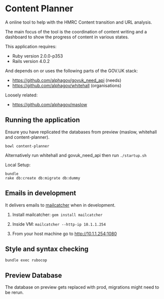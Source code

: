 Content Planner
========================

A online tool to help with the HMRC Content transition and URL analysis.

The main focus of the tool is the coordination of content writing and
a dashboard to show the progress of content in various states.

This application requires:

* Ruby version 2.0.0-p353
* Rails version 4.0.2

And depends on or uses the following parts of the GOV.UK stack:

* https://github.com/alphagov/govuk_need_api (needs)
* https://github.com/alphagov/whitehall (organisations)

Loosely related:

* https://github.com/alphagov/maslow

Running the application
---------------------

Ensure you have replicated the databases from preview (maslow, whitehall and content-planner).

  ```
  bowl content-planner
  ```

Alternatively run whitehall and govuk_need_api then run `./startup.sh`


Local Setup:

  ```
  bundle
  rake db:create db:migrate db:dummy
  ```

Emails in development
---------------------

It delivers emails to [mailcatcher](http://mailcatcher.me/) when in development.

1. Install mailcatcher: `gem install mailcatcher`

2. Inside VM: `mailcatcher --http-ip 10.1.1.254`

3. From your host machine go to http://10.1.1.254:1080

Style and syntax checking
-------------------------

    bundle exec rubocop

Preview Database
----------------

The database on preview gets replaced with prod, migrations might need to be rerun.
